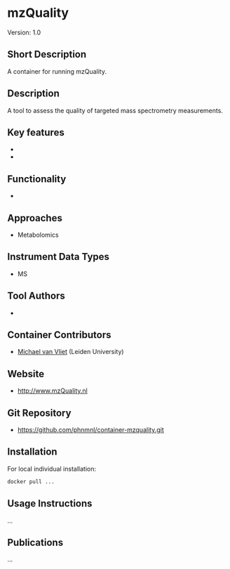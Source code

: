 # mzQuality
Version: 1.0

## Short Description

A container for running mzQuality.

## Description

A tool to assess the quality of targeted mass spectrometry measurements.

## Key features

- 
-

## Functionality

- 

## Approaches

- Metabolomics

## Instrument Data Types

- MS

## Tool Authors

- 

## Container Contributors

- [Michael van Vliet](https://github.com/michaelvanvliet) (Leiden University)

## Website

- http://www.mzQuality.nl

## Git Repository

- https://github.com/phnmnl/container-mzquality.git

## Installation 

For local individual installation:

```bash
docker pull ...
```

## Usage Instructions

...

## Publications

...